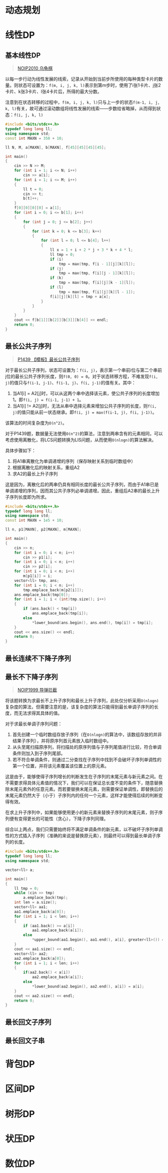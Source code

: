 # 动态规划

# 线性DP

## 基本线性DP

> [NOIP2010 乌龟棋](https://www.luogu.com.cn/problem/P1541 "NOIP2010 乌龟棋")

以每一步行动为线性发展的线索，记录从开始到当前步所使用的每种类型卡片的数量。则状态可设置为：`f(m, i, j, k, l)`表示到第m步时，使用了i张1卡片、j张2卡片、k张3卡片、l张4卡片后，所得的最大分数。

注意到在状态转移的过程中，`f(m, i, j, k, l)`只与上一步的状态`f(m-1, i, j, k, l)`有关，故可通过滚动数组将线性发展的线索——步数给省略掉，从而得到状态：`f(i, j, k, l)`

```C++
#include <bits/stdc++.h>
typedef long long ll;
using namespace std;
const int MAXN = 350 + 10;

ll N, M, a[MAXN], b[MAXN], f[45][45][45][45];

int main()
{
    cin >> N >> M;
    for (int i = 1; i <= N; i++)
        cin >> a[i];
    for (int i = 1; i <= M; i++)
    {
        ll t = 0;
        cin >> t;
        b[t]++;
    }
    f[0][0][0][0] = a[1];
    for (int i = 0; i <= b[1]; i++)
    {
        for (int j = 0; j <= b[2]; j++)
        {
            for (int k = 0; k <= b[3]; k++)
            {
                for (int l = 0; l <= b[4]; l++)
                {
                    ll x = 1 + i + 2 * j + 3 * k + 4 * l;
                    ll tmp = 0;
                    if (i)
                        tmp = max(tmp, f[i - 1][j][k][l]);
                    if (j)
                        tmp = max(tmp, f[i][j - 1][k][l]);
                    if (k)
                        tmp = max(tmp, f[i][j][k - 1][l]);
                    if (l)
                        tmp = max(tmp, f[i][j][k][l - 1]);
                    f[i][j][k][l] = tmp + a[x];
                }
            }
        }
    }
    cout << f[b[1]][b[2]][b[3]][b[4]] << endl;
    return 0;
}
```

## 最长公共子序列

> [P1439 【模板】最长公共子序列](https://www.luogu.com.cn/problem/P1439 "P1439 【模板】最长公共子序列")

对于最长公共子序列，状态可设置为：`f(i, j)`，表示第一个串前i位与第二个串前j位的最长公共子序列长度，则`f(0, 0) = 0`。对于状态转移方程，不难发现`f(i, j)`的值只与`f(i-1, j-1)`、`f(i-1, j)`、`f(i, j-1)`的值有关。其中：

1. 当A1[i] = A2[j]时，可以从这两个串中选择该元素，使公共子序列的长度增加1。即`f(i, j) = f(i-1, j-1) + 1`。
2. 当A1[i] != A2[j]时，无法从串中选择元素来增加公共子序列的长度，则`f(i, j)`的值只能从前一状态继承。即`f(i, j) = max(f(i-1, j), f(i, j-1))`。

该算法的时间复杂度为`O(n^2)`。

对于P1439题，数据量无法使用`O(n^2)`的算法，注意到两串含有的元素相同，可以考虑使用离散化，将LCS问题转换为LIS问题，从而使用`O(nlogn)`的算法解决。

具体步骤如下：

1. 将A1串离散化为单调递增的序列（保存映射关系到临时数组中）
2. 根据离散化后的映射关系，重组A2
3. 求A2的最长上升子序列

这是因为，离散化后的两串仍具有相同长度的最长公共子序列，而由于A1串已是单调递增的序列，因而其公共子序列必单调递增。因此，重组后A2串的最长上升子序列长度即为所求。

```C++
#include <bits/stdc++.h>
typedef long long ll;
using namespace std;
const int MAXN = 1e5 + 10;

ll n, p1[MAXN], p2[MAXN], m[MAXN];

int main()
{
    cin >> n;
    for (int i = 0; i < n; i++)
        cin >> p1[i];
    for (int i = 0; i < n; i++)
        cin >> p2[i];
    for (int i = 0; i < n; i++)
        m[p1[i]] = i;
    vector<ll> tmp, ans;
    for (int i = 0; i < n; i++)
        tmp.emplace_back(m[p2[i]]);
    ans.emplace_back(tmp[0]);
    for (int i = 1; i < (int)tmp.size(); i++)
    {
        if (ans.back() < tmp[i])
            ans.emplace_back(tmp[i]);
        else
            *lower_bound(ans.begin(), ans.end(), tmp[i]) = tmp[i];
    }
    cout << ans.size() << endl;
    return 0;
}
```

## 最长连续不下降子序列

## 最长不下降子序列

> [NOIP1999 导弹拦截](https://www.luogu.com.cn/problem/P1020 "NOIP1999 导弹拦截")

将该题转换为求最长不上升子序列和最长上升子序列，此处仅分析采用`O(nlogn)`复杂度的算法，但需要注意的是，该复杂度的算法只能得到最长单调子序列的长度，而无法求得其具体的值。

对于求最长单调子序列问题：
1. 首先创建一个临时数组存放子序列（在`O(nlogn)`的算法中，该数组存放的并非结果子序列），并将原序列首元素放入临时数组中。
2. 从头至尾扫描原序列，将扫描处的原序列值与子序列尾值进行比较，符合单调条件则加入到子序列尾部。
3. 若不符合单调条件，则通过二分查找在子序列中找到不会破坏子序列单调性的第一个位置，并将该元素覆盖该位置上的原元素。
   
这是由于，能够使得子序列增长的判断发生在子序列的末尾元素与新元素之间。在不需要求得具体元素值的情况下，我们可以在保证总长度不变的条件下，随意替换除末尾元素外的任意元素。而若要替换末尾元素，则需要保证单调性，即替换后的末尾元素仍然大于（小于）子序列内的任何一个元素，这样才能使得后续的判断变得有效。

在求上升子序列中，如果能够使用更小的新元素来替换子序列的末尾元素，则子序列便有变得更长的可能性（贪心），下降子序列同理。

综合以上两点，我们只需要始终将不满足单调条件的新元素，以不破坏子序列单调性的方式插入子序列（准确的来说是替换原元素），则最终可以得到最长单调子序列的长度。

```C++
#include <bits/stdc++.h>
typedef long long ll;
using namespace std;

vector<ll> a;

int main()
{
    ll tmp = 0;
    while (cin >> tmp)
        a.emplace_back(tmp);
    int len = a.size();
    vector<ll> aa1;
    aa1.emplace_back(a[0]);
    for (int i = 1; i < len; i++)
    {
        if (aa1.back() >= a[i])
            aa1.emplace_back(a[i]);
        else
            *upper_bound(aa1.begin(), aa1.end(), a[i], greater<ll>()) = a[i];
    }
    cout << aa1.size() << endl;
    vector<ll> aa2;
    aa2.emplace_back(a[0]);
    for (int i = 1; i < len; i++)
    {
        if(aa2.back() < a[i])
            aa2.emplace_back(a[i]);
        else
            *lower_bound(aa2.begin(), aa2.end(), a[i]) = a[i];
    }
    cout << aa2.size() << endl;
    return 0;
}
```

## 最长回文子序列

## 最长回文子串

# 背包DP

# 区间DP

# 树形DP

# 状压DP

# 数位DP